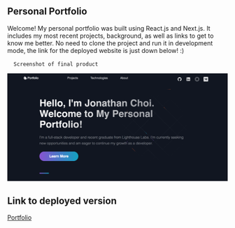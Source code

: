 ## Personal Portfolio

Welcome! My personal portfolio was built using React.js and Next.js. It includes my most recent projects, background, as well as links to get to know me better.
No need to clone the project and run it in development mode, the link for the deployed website is just down below! :)

      Screenshot of final product
![Portfolio Website](https://github.com/jon-choi/Website/blob/master/docs/portfolio.png?raw=true)

## Link to deployed version

[Portfolio](https://jonathanchoiportfolio.netlify.app)
